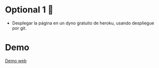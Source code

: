 # Optional 1 🚀
 - Desplegar la página en un dyno gratuito de heroku, usando despliegue por git.

# Demo
[Demo web]()
